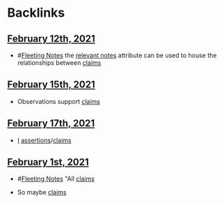 
# Backlinks
## [February 12th, 2021](<February 12th, 2021.md>)
- #[Fleeting Notes](<Fleeting Notes.md>) the [relevant notes](<relevant notes.md>) attribute can be used to house the relationships between [claims](<claims.md>)

## [February 15th, 2021](<February 15th, 2021.md>)
- Observations support [claims](<claims.md>)

## [February 17th, 2021](<February 17th, 2021.md>)
- [I](<I.md>) [assertions](<assertions.md>)/[claims](<claims.md>)

## [February 1st, 2021](<February 1st, 2021.md>)
- #[Fleeting Notes](<Fleeting Notes.md>) "All [claims](<claims.md>)

- So maybe [claims](<claims.md>)

